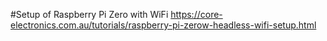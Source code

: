 #Setup of Raspberry Pi Zero with WiFi 
https://core-electronics.com.au/tutorials/raspberry-pi-zerow-headless-wifi-setup.html


